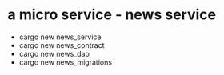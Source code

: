 # a micro service - news service
+ cargo new news_service
+ cargo new news_contract
+ cargo new news_dao
+ cargo new news_migrations